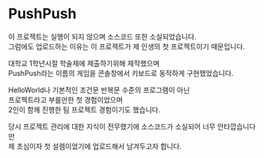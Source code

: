 # PushPush
이 프로젝트는 실행이 되지 않으며 소스코드 또한 소실되었습니다.</br>
그럼에도 업로드하는 이유는 이 프로젝트가 제 인생의 첫 프로젝트이기 때문입니다.</br>

대학교 1학년시절 학술제에 제출하기위해 제작했으며</br>
PushPush라는 이름의 게임을 콘솔창에서 키보드로 동작하게 구현했었습니다.</br>

HelloWorld나 기본적인 조건문 반복문 수준의 프로그램이 아닌</br>
프로젝트라고 부를만한 첫 경험이었으며</br>
2인이 함께 진행한 팀 프로젝트 경험이기도 했습니다.</br>

당시 프로젝트 관리에 대한 지식이 전무했기에 소스코드가 소실되어 너무 안타깝습니다만</br> 
제 초심이자 첫 설렘이었기에 업로드해서 남겨두고자 합니다.</br>
